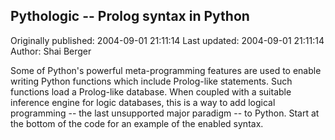 ## Pythologic -- Prolog syntax in Python

Originally published: 2004-09-01 21:11:14
Last updated: 2004-09-01 21:11:14
Author: Shai Berger

Some of Python's powerful meta-programming features are used to enable writing Python functions which include Prolog-like statements. Such functions load a Prolog-like database. When coupled with a suitable inference engine for logic databases, this is a way to add logical programming -- the last unsupported major paradigm -- to Python. Start at the bottom of the code for an example of the enabled syntax.